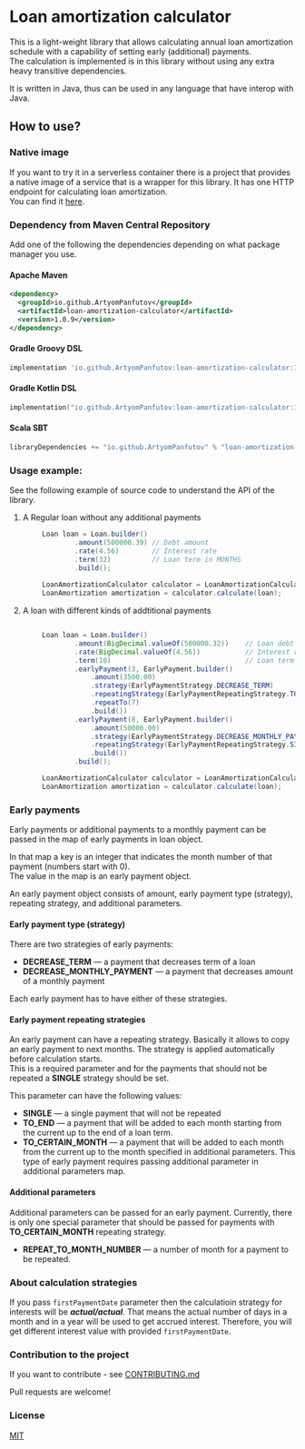 # Loan amortization calculator
This is a light-weight library that allows calculating annual loan amortization schedule with a capability of setting early (additional) payments. </br>
The calculation is implemented is in this library without using any extra heavy transitive dependencies.

It is written in Java, thus can be used in any language that have interop with Java.

## How to use?
### Native image
If you want to try it in a serverless container there is a project that provides a native image of a service that is a wrapper for this library. It has one HTTP endpoint for calculating loan amortization.
</br> 
You can find it [here](https://github.com/ArtyomPanfutov/loan-amortization-calculator-service).
### Dependency from Maven Central Repository
Add one of the following the dependencies depending on what package manager you use.
#### Apache Maven
```xml
<dependency>
  <groupId>io.github.ArtyomPanfutov</groupId>
  <artifactId>loan-amortization-calculator</artifactId>
  <version>1.0.9</version>
</dependency>
```

#### Gradle Groovy DSL
```Groovy
implementation 'io.github.ArtyomPanfutov:loan-amortization-calculator:1.0.9'
```

#### Gradle Kotlin DSL
```Kotlin
implementation("io.github.ArtyomPanfutov:loan-amortization-calculator:1.0.9")
```

#### Scala SBT
```Scala
libraryDependencies += "io.github.ArtyomPanfutov" % "loan-amortization-calculator" % "1.0.9"
```

### Usage example:
See the following example of source code to understand the API of the library.

1. A Regular loan without any additional payments
```java
        Loan loan = Loan.builder()
                .amount(500000.39) // Debt amount
                .rate(4.56)        // Interest rate
                .term(32)          // Loan term in MONTHS
                .build();
                
        LoanAmortizationCalculator calculator = LoanAmortizationCalculatorFactory.create();
        LoanAmortization amortization = calculator.calculate(loan);

```
2. A loan with different kinds of addtitional payments 
```java

        Loan loan = Loan.builder()
                .amount(BigDecimal.valueOf(500000.32))    // Loan debt
                .rate(BigDecimal.valueOf(4.56))           // Interest rate
                .term(10)                                 // Loan term in MONTHS
                .earlyPayment(3, EarlyPayment.builder()
                    .amount(3500.00)
                    .strategy(EarlyPaymentStrategy.DECREASE_TERM)
                    .repeatingStrategy(EarlyPaymentRepeatingStrategy.TO_CERTAIN_MONTH)  
                    .repeatTo(7)
                    .build())
                .earlyPayment(8, EarlyPayment.builder()
                    .amount(50000.00)
                    .strategy(EarlyPaymentStrategy.DECREASE_MONTHLY_PAYMENT)
                    .repeatingStrategy(EarlyPaymentRepeatingStrategy.SINGLE)
                    .build())
                .build();

        LoanAmortizationCalculator calculator = LoanAmortizationCalculatorFactory.create();
        LoanAmortization amortization = calculator.calculate(loan);

```

### Early payments
Early payments or additional payments to a monthly payment can be passed in the map of early payments in loan object.</br>

In that map a key is an integer that indicates the month number of that payment (numbers start with 0). <br>
The value in the map is an early payment object. </br>

An early payment object consists of amount, early payment type (strategy), repeating strategy, and additional parameters.

#### Early payment type (strategy)
There are two strategies of early payments:
* **DECREASE_TERM** — a payment that decreases term of a loan
* **DECREASE_MONTHLY_PAYMENT** — a payment that decreases amount of a monthly payment

Each early payment has to have either of these strategies. </br>

#### Early payment repeating strategies
An early payment can have a repeating strategy. Basically it allows to copy an early payment to next months.
The strategy is applied automatically before calculation starts. </br>
This is a required parameter and for the payments that should not be repeated a **SINGLE** strategy should be set.

This parameter can have the following values:
* **SINGLE** — a single payment that will not be repeated
* **TO_END** — a payment that will be added to each month starting from the current up to the end of a loan term.
* **TO_CERTAIN_MONTH** — a payment that will be added to each month from the current up to the month specified in additional parameters.
This type of early payment requires passing additional parameter in additional parameters map.

#### Additional parameters
Additional parameters can be passed for an early payment. 
Currently, there is only one special parameter that should be passed for payments with **TO_CERTAIN_MONTH** repeating strategy.
* **REPEAT_TO_MONTH_NUMBER** — a number of month for a payment to be repeated.

### About calculation strategies 
If you pass ```firstPaymentDate``` parameter then the calculatioin strategy for interests will be _**actual/actual**_. That means the actual number of days in a month and in a year will be used to get accrued interest. Therefore, you will get different interest value with provided ```firstPaymentDate```.

### Contribution to the project
If you want to contribute - see [CONTRIBUTING.md](CONTRIBUTING.md)

Pull requests are welcome! 

### License
[MIT](LICENSE)
